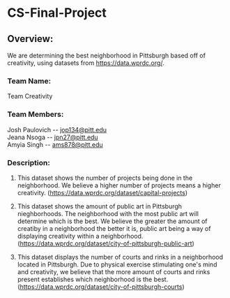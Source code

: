 # CS-Final-Project  
  
## Overview:  
We are determining the best neighborhood in Pittsburgh based off of creativity, using datasets from https://data.wprdc.org/.  
  
### Team Name:
Team Creativity
  
### Team Members:  
Josh Paulovich -- jop134@pitt.edu  
Jeana Nsoga -- jpn27@pitt.edu  
Amyia Singh -- ams878@pitt.edu
  
  
### Description: 
  1. This dataset shows the number of projects being done in the neighborhood. We believe a higher number of projects means a higher creativity. (https://data.wprdc.org/dataset/capital-projects)  
  
  2. This dataset shows the amount of public art in Pittsburgh nieghborhoods. The neighborhood with the most public art will determine which is the best. We believe the greater the amount of creatiby in a neighborhood the better it is, public art being a way of displaying creativity within a neighborhood.
(https://data.wprdc.org/dataset/city-of-pittsburgh-public-art)

  3. This dataset displays the number of courts and rinks in a neighborhood located in Pittsburgh. Due to physical exercise stimulating one's mind and creativity, we believe that the more amount of courts and rinks present establishes which neighborhood is the best. (https://data.wprdc.org/dataset/city-of-pittsburgh-courts)


